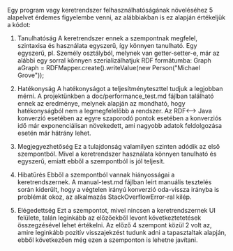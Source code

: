 Egy program vagy keretrendszer felhasználhatóságának növeléséhez 5 alapelvet érdemes figyelembe venni, az alábbiakban is ez alapján értékeljük a kódot:

1. Tanulhatóság
A keretrendszer ennek a szempontnak megfelel, szintaxisa és használata egyszerű, így könnyen tanulható. Egy egyszerű, pl. Személy osztályból, melynek van getter-setter-e, már az alábbi egy sorral könnyen szerializálhatjuk RDF formátumba: 
Graph aGraph = RDFMapper.create().writeValue(new Person("Michael Grove"));

2. Hatékonyság
A hatékonyságot a teljesítményteszttel tudjuk a legjobban mérni. A projektünkben a doc/performance_test.md fájlban található ennek az eredménye, melynek alapján az mondható, hogy hatékonyságból nem a legmegfelelőbb a rendszer. Az RDF<--> Java konverzió esetében az egyre szaporodó pontok esetében a konverziós idő már exponenciálisan növekedett, ami nagyobb adatok feldolgozása esetén már hátrány lehet. 

3. Megjegyezhetőség
Ez a tulajdonság valamilyen szinten adódik az első szempontból. Mivel a keretrendszer használata könnyen tanulható és egyszerű, emiatt ebből a szempontból is jól teljesít.

4. Hibatűrés
Ebből a szempontból vannak hiányosságai a keretrendszernek. A manual-test.md fájlban leírt manuális tesztelés során kiderült, hogy a végtelen irányú konverzió oda-vissza irányba is problémát okoz, az alkalmazás StackOverflowError-ral kilép. 

5. Elégedettség
Ezt a szempontot, mivel nincsen a keretrendszernek UI felülete, talán leginkább az előzőekből levont következtetetések összegzésével lehet értékelni. Az előző 4 szempont közül 2 volt az, amire leginkább pozitív visszajekzést tudunk adni a tapasztaltak alapján, ebből következően még ezen a szemponton is lehetne javítani. 
